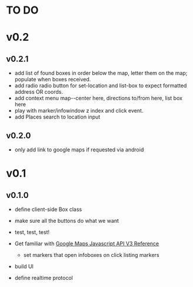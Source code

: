 # TO DO

# v0.2
## v0.2.1
* add list of found boxes in order below the map, letter them on the map; populate when boxes received.
* add radio radio button for set-location and list-box to expect formatted address OR coords.
* add context menu map--center here, directions to/from here, list box here
* play with marker/infowindow z index and click event.
* add Places search to location input

## v0.2.0
* only add link to google maps if requested via android

# v0.1
## v0.1.0
* define client-side Box class
* make sure all the buttons do what we want
* test, test, test!

* Get familiar with [Google Maps Javascript API V3 Reference](https://developers.google.com/maps/)
    - set markers that open infoboxes on click listing markers
* build UI
* define realtime protocol
